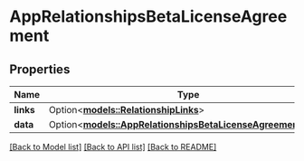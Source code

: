 # AppRelationshipsBetaLicenseAgreement

## Properties

Name | Type | Description | Notes
------------ | ------------- | ------------- | -------------
**links** | Option<[**models::RelationshipLinks**](RelationshipLinks.md)> |  | [optional]
**data** | Option<[**models::AppRelationshipsBetaLicenseAgreementData**](App_relationships_betaLicenseAgreement_data.md)> |  | [optional]

[[Back to Model list]](../README.md#documentation-for-models) [[Back to API list]](../README.md#documentation-for-api-endpoints) [[Back to README]](../README.md)


